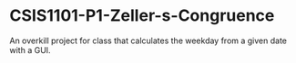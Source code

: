 # CSIS1101-P1-Zeller-s-Congruence
An overkill project for class that calculates the weekday from a given date with a GUI.
